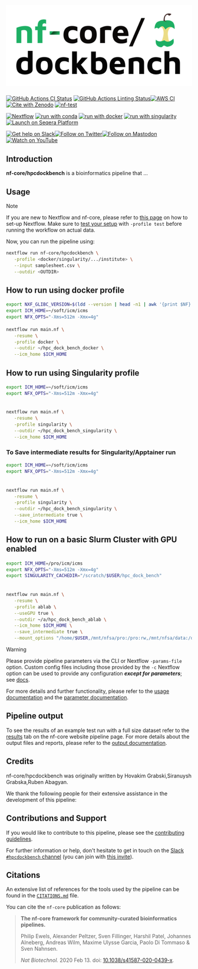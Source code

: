<h1>
  <picture>
    <source media="(prefers-color-scheme: dark)" srcset="docs/images/nf-core-dockbench_logo_dark.png">
    <img alt="nf-core/hpcdockbench" src="docs/images/nf-core-dockbench_logo_light.png">
  </picture>
</h1>

[![GitHub Actions CI Status](https://github.com/nf-core/hpcdockbench/actions/workflows/ci.yml/badge.svg)](https://github.com/nf-core/hpcdockbench/actions/workflows/ci.yml)
[![GitHub Actions Linting Status](https://github.com/nf-core/hpcdockbench/actions/workflows/linting.yml/badge.svg)](https://github.com/nf-core/hpcdockbench/actions/workflows/linting.yml)[![AWS CI](https://img.shields.io/badge/CI%20tests-full%20size-FF9900?labelColor=000000&logo=Amazon%20AWS)](https://nf-co.re/hpcdockbench/results)[![Cite with Zenodo](http://img.shields.io/badge/DOI-10.5281/zenodo.XXXXXXX-1073c8?labelColor=000000)](https://doi.org/10.5281/zenodo.XXXXXXX)
[![nf-test](https://img.shields.io/badge/unit_tests-nf--test-337ab7.svg)](https://www.nf-test.com)

[![Nextflow](https://img.shields.io/badge/nextflow%20DSL2-%E2%89%A524.04.2-23aa62.svg)](https://www.nextflow.io/)
[![run with conda](http://img.shields.io/badge/run%20with-conda-3EB049?labelColor=000000&logo=anaconda)](https://docs.conda.io/en/latest/)
[![run with docker](https://img.shields.io/badge/run%20with-docker-0db7ed?labelColor=000000&logo=docker)](https://www.docker.com/)
[![run with singularity](https://img.shields.io/badge/run%20with-singularity-1d355c.svg?labelColor=000000)](https://sylabs.io/docs/)
[![Launch on Seqera Platform](https://img.shields.io/badge/Launch%20%F0%9F%9A%80-Seqera%20Platform-%234256e7)](https://cloud.seqera.io/launch?pipeline=https://github.com/nf-core/hpcdockbench)

[![Get help on Slack](http://img.shields.io/badge/slack-nf--core%20%23dockbench-4A154B?labelColor=000000&logo=slack)](https://nfcore.slack.com/channels/hpcdockbench)[![Follow on Twitter](http://img.shields.io/badge/twitter-%40nf__core-1DA1F2?labelColor=000000&logo=twitter)](https://twitter.com/nf_core)[![Follow on Mastodon](https://img.shields.io/badge/mastodon-nf__core-6364ff?labelColor=FFFFFF&logo=mastodon)](https://mstdn.science/@nf_core)[![Watch on YouTube](http://img.shields.io/badge/youtube-nf--core-FF0000?labelColor=000000&logo=youtube)](https://www.youtube.com/c/nf-core)

## Introduction

**nf-core/hpcdockbench** is a bioinformatics pipeline that ...

<!-- TODO nf-core:
   Complete this sentence with a 2-3 sentence summary of what types of data the pipeline ingests, a brief overview of the
   major pipeline sections and the types of output it produces. You're giving an overview to someone new
   to nf-core here, in 15-20 seconds. For an example, see https://github.com/nf-core/rnaseq/blob/master/README.md#introduction
-->

<!-- TODO nf-core: Include a figure that guides the user through the major workflow steps. Many nf-core
     workflows use the "tube map" design for that. See https://nf-co.re/docs/contributing/design_guidelines#examples for examples.   -->
<!-- TODO nf-core: Fill in short bullet-pointed list of the default steps in the pipeline -->

## Usage

> [!NOTE]
> If you are new to Nextflow and nf-core, please refer to [this page](https://nf-co.re/docs/usage/installation) on how to set-up Nextflow. Make sure to [test your setup](https://nf-co.re/docs/usage/introduction#how-to-run-a-pipeline) with `-profile test` before running the workflow on actual data.

<!-- TODO nf-core: Describe the minimum required steps to execute the pipeline, e.g. how to prepare samplesheets.
     Explain what rows and columns represent. For instance (please edit as appropriate):

First, prepare a samplesheet with your input data that looks as follows:

`samplesheet.csv`:

```csv
sample,fastq_1,fastq_2
CONTROL_REP1,AEG588A1_S1_L002_R1_001.fastq.gz,AEG588A1_S1_L002_R2_001.fastq.gz
```

Each row represents a fastq file (single-end) or a pair of fastq files (paired end).

-->

Now, you can run the pipeline using:

<!-- TODO nf-core: update the following command to include all required parameters for a minimal example -->

```bash
nextflow run nf-core/hpcdockbench \
   -profile <docker/singularity/.../institute> \
   --input samplesheet.csv \
   --outdir <OUTDIR>
```


## How to run using docker profile
```bash
export NXF_GLIBC_VERSION=$(ldd --version | head -n1 | awk '{print $NF}')
export ICM_HOME=~/soft/icm/icms
export NFX_OPTS="-Xms=512m -Xmx=4g"

nextflow run main.nf \
   -resume \
   -profile docker \
   --outdir ~/hpc_dock_bench_docker \
   --icm_home $ICM_HOME


```


## How to run using Singularity profile
```bash
export ICM_HOME=~/soft/icm/icms
export NFX_OPTS="-Xms=512m -Xmx=4g"


nextflow run main.nf \
   -resume \
   -profile singularity \
   --outdir ~/hpc_dock_bench_singularity \
   --icm_home $ICM_HOME


```

### To Save intermediate results for Singularity/Apptainer run
```bash
export ICM_HOME=~/soft/icm/icms
export NFX_OPTS="-Xms=512m -Xmx=4g"


nextflow run main.nf \
   -resume \
   -profile singularity \
   --outdir ~/hpc_dock_bench_singularity \
   --save_intermediate true \
   --icm_home $ICM_HOME


```

## How to run on a basic Slurm Cluster with GPU enabled


```bash
export ICM_HOME=/pro/icm/icms
export NFX_OPTS="-Xms=512m -Xmx=4g"
export SINGULARITY_CACHEDIR="/scratch/$USER/hpc_dock_bench"


nextflow run main.nf \
   -resume \
   -profile ablab \
   --useGPU true \
   --outdir ~/a/hpc_dock_bench_ablab \
   --icm_home $ICM_HOME \
   --save_intermediate true \
   --mount_options "/home/$USER,/mnt/nfsa/pro:/pro:rw,/mnt/nfsa/data:/data:rw,/mnt/nfsa/users:/users:rw,/mnt/nfsa/lab:/lab:rw,/home/opt/tmp:/home/opt/tmp:rw"


```







> [!WARNING]
> Please provide pipeline parameters via the CLI or Nextflow `-params-file` option. Custom config files including those provided by the `-c` Nextflow option can be used to provide any configuration _**except for parameters**_; see [docs](https://nf-co.re/docs/usage/getting_started/configuration#custom-configuration-files).

For more details and further functionality, please refer to the [usage documentation](https://nf-co.re/hpcdockbench/usage) and the [parameter documentation](https://nf-co.re/hpcdockbench/parameters).

## Pipeline output

To see the results of an example test run with a full size dataset refer to the [results](https://nf-co.re/hpcdockbench/results) tab on the nf-core website pipeline page.
For more details about the output files and reports, please refer to the
[output documentation](https://nf-co.re/hpcdockbench/output).

## Credits

nf-core/hpcdockbench was originally written by Hovakim Grabski,Siranuysh Grabska,Ruben Abagyan.

We thank the following people for their extensive assistance in the development of this pipeline:

<!-- TODO nf-core: If applicable, make list of people who have also contributed -->

## Contributions and Support

If you would like to contribute to this pipeline, please see the [contributing guidelines](.github/CONTRIBUTING.md).

For further information or help, don't hesitate to get in touch on the [Slack `#hpcdockbench` channel](https://nfcore.slack.com/channels/hpcdockbench) (you can join with [this invite](https://nf-co.re/join/slack)).

## Citations

<!-- TODO nf-core: Add citation for pipeline after first release. Uncomment lines below and update Zenodo doi and badge at the top of this file. -->
<!-- If you use nf-core/hpcdockbench for your analysis, please cite it using the following doi: [10.5281/zenodo.XXXXXX](https://doi.org/10.5281/zenodo.XXXXXX) -->

<!-- TODO nf-core: Add bibliography of tools and data used in your pipeline -->

An extensive list of references for the tools used by the pipeline can be found in the [`CITATIONS.md`](CITATIONS.md) file.

You can cite the `nf-core` publication as follows:

> **The nf-core framework for community-curated bioinformatics pipelines.**
>
> Philip Ewels, Alexander Peltzer, Sven Fillinger, Harshil Patel, Johannes Alneberg, Andreas Wilm, Maxime Ulysse Garcia, Paolo Di Tommaso & Sven Nahnsen.
>
> _Nat Biotechnol._ 2020 Feb 13. doi: [10.1038/s41587-020-0439-x](https://dx.doi.org/10.1038/s41587-020-0439-x).
